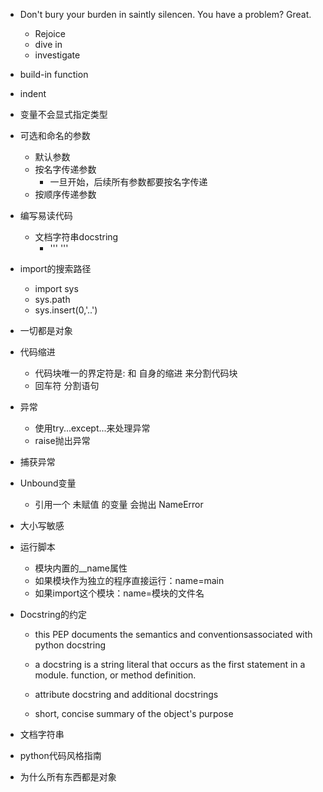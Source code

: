 - Don't bury your burden in saintly silencen. You have a problem? Great.
    - Rejoice
    - dive in
    - investigate

- build-in function

- indent
- 变量不会显式指定类型
- 可选和命名的参数
    - 默认参数
    - 按名字传递参数
        - 一旦开始，后续所有参数都要按名字传递
    - 按顺序传递参数
- 编写易读代码
    - 文档字符串docstring
        - '''  '''

- import的搜索路径
    - import sys
    - sys.path
    - sys.insert(0,'..')
- 一切都是对象
- 代码缩进
    - 代码块唯一的界定符是: 和 自身的缩进 来分割代码块
    - 回车符 分割语句
- 异常
    - 使用try...except...来处理异常
    - raise抛出异常
- 捕获异常
- Unbound变量
    - 引用一个 未赋值 的变量 会抛出 NameError
- 大小写敏感

- 运行脚本
    - 模块内置的__name属性
    - 如果模块作为独立的程序直接运行：name=main
    - 如果import这个模块：name=模块的文件名

- Docstring的约定
    - this PEP documents the semantics and conventionsassociated with python docstring
    - a docstring is a string literal that occurs as the first statement in a module. function, or method definition.
    - attribute docstring and additional docstrings

    - short, concise summary of the object's purpose

- 文档字符串

- python代码风格指南
- 为什么所有东西都是对象





